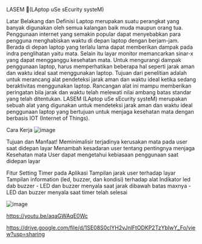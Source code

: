 LASEM (LAptop uSe sEcurity systeM)

Latar Belakang dan Definisi
Laptop merupakan suatu perangkat yang banyak digunakan oleh semua kalangan baik muda maupun orang tua. Penggunaan internet yang semakin popular dapat menyebabkan para pengguna menghabiskan waktu di depan laptop dengan berjam-jam. Berada di depan laptop yang terlalu lama dapat memberikan dampak pada indra penglihatan yaitu mata. Selain itu layar monitor memancarkan sinar-x yang dapat mengganggu kesehatan mata.
Untuk mengurangi dampak penggunaan laptop, harus memperhatikan beberapa hal seperti jarak aman dan waktu ideal saat menggunakan laptop. Tujuan dari penelitian adalah untuk merancang alat pendeteksi jarak aman dan waktu ideal ketika sedang beraktivitas menggunakan laptop. Rancangan alat ini mampu memberikan peringatan bila jarak dan waktu telah melewati nilai ambang batas standar yang telah ditentukan. 
LASEM (LAptop uSe sEcurity systeM) merupakan sebuah alat yang digunakan untuk mendeteksi jarak aman dan waktu ideal penggunaan laptop yang bertujuan untuk menjaga kesehatan mata dengan berbasis IOT (Internet of Things).

Cara Kerja
![image](https://user-images.githubusercontent.com/97512275/162025214-1777dae0-99e6-44f9-9853-94b5a03ef615.png)

Tujuan dan Manfaat!
Meminimalisir terjadinya kerusakan mata pada user saat didepan layar
Menambah kesadaran user tentang pentingnya menjaga Kesehatan mata
User dapat mengetahui kebiasaan penggunaan saat didepan layar

Fitur
Setting Timer pada Aplikasi 
Tampilan jarak user terhadap layar
Tampilan information (led, buzzer, dan kondisi) terhadap alat
Indikator led dab buzzer
    - LED dan buzzer menyala saat jarak dibawah batas maxnya
    - LED dan buzzer menyala saat timer telah selesai
  
![image](https://user-images.githubusercontent.com/97512275/162025662-f3e4d867-d341-4f41-b84e-03b69878c4e5.png)

https://youtu.be/aqaGWAqE0Wc

https://drive.google.com/file/d/1SE08S0clYH2vJnlFtODKP2TzYbIwY_Fo/view?usp=sharing
